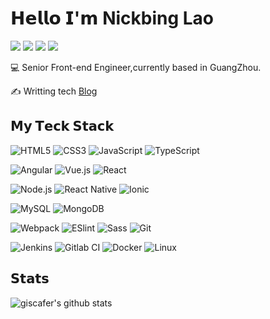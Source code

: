# 𝗛𝗲𝗹𝗹𝗼 𝗜'𝗺 Nickbing Lao

[![](https://img.shields.io/badge/-@nickbinglao-%231DA1F2?style=flat-square&logo=twitter&logoColor=ffffff)](https://twitter.com/nickbinglao)
[![](https://img.shields.io/badge/-@giscafer-%23181717?style=flat-square&logo=github)](https://github.com/giscafer)
[![](https://img.shields.io/badge/-@giscafer-%23000000?style=flat-square&logo=zhihu)](https://www.zhihu.com/people/giscafer)
[![](https://img.shields.io/website?color=0ab9e6&style=flat-square&up_message=giscafer.com&url=http%3A%2F%2Fgiscafer.com)](http://giscafer.com)

:computer: Senior Front-end Engineer,currently based in GuangZhou.

:writing_hand: Writting tech [Blog](https://github.com/giscafer/front-end-manual)

## 𝗠𝘆 𝗧𝗲𝗰𝗸 𝗦𝘁𝗮𝗰𝗸

![HTML5](https://img.shields.io/badge/-HTML5-%23E44D27?style=flat-square&logo=html5&logoColor=ffffff)
![CSS3](https://img.shields.io/badge/-CSS3-%231572B6?style=flat-square&logo=css3)
![JavaScript](https://img.shields.io/badge/-JavaScript-%23FFC107?style=flat-square&logo=javascript&logoColor=000000&labelColor=%23FFC107&color=%23FFC107)
![TypeScript](https://img.shields.io/badge/-TypeScript-%23282C34?style=flat-square&logo=TypeScript&logoColor=%231572B6&labelColor=%23282C34&color=%23282C34)

![Angular](https://img.shields.io/badge/-Angular-%231572B6?style=flat-square&logo=Angular&logoColor=red&labelColor=%23E44D27f)
![Vue.js](https://img.shields.io/badge/-Vue.js-%232c3e50?style=flat-square&logo=Vue.js)
![React](https://img.shields.io/badge/-React-%23282C34?style=flat-square&logo=react)

![Node.js](https://img.shields.io/badge/-Node.js-%23282C34?style=flat-square&logo=Node.js)
![React Native](https://img.shields.io/badge/-React%20Native-%23282C34?style=flat-square&logo=react)
![Ionic](https://img.shields.io/badge/-Ionic-%23282C34?style=flat-square&logo=Ionic)

![MySQL](https://img.shields.io/badge/-MySQL-%232C3A42?style=flat-square&logo=mysql&logoColor=%23ffffff)
![MongoDB](https://img.shields.io/badge/-MongoDB-%232C3A42?style=flat-square&logo=MongoDB&logoColor=green)

![Webpack](https://img.shields.io/badge/-Webpack-%232C3A42?style=flat-square&logo=webpack)
![ESlint](https://img.shields.io/badge/-ESLint-%234B32C3?style=flat-square&logo=eslint)
![Sass](https://img.shields.io/badge/-Sass、Less-%23CC6699?style=flat-square&logo=sass&logoColor=ffffff)
![Git](https://img.shields.io/badge/-Git-%23F05032?style=flat-square&logo=git&logoColor=%23ffffff)

![Jenkins](https://img.shields.io/badge/-Jenkins-%231a202c?style=flat-square&logo=Jenkins)
![Gitlab CI](https://img.shields.io/badge/-Gitlab%20CI-%231a202c?style=flat-square&logo=gitlab)
![Docker](https://img.shields.io/badge/-Docker-%231a202c?style=flat-square&logo=Docker)
![Linux](https://img.shields.io/badge/-Linux-%231a202c?style=flat-square&logo=Linux)

## 𝗦𝘁𝗮𝘁𝘀

![giscafer's github stats](https://github-readme-stats.vercel.app/api?username=giscafer&show_icons=true&theme=dracula)
